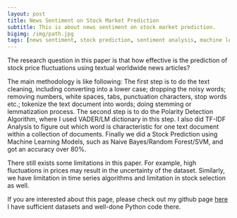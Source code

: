 ```yaml
---
layout: post
title: News Sentiment on Stock Market Prediction
subtitle: This is about news sentiment on stock market prediction.
bigimg: /img/path.jpg
tags: [news sentiment, stock prediction, sentiment analysis, machine learning, naive bayes, random forest]
---
```


The research question in this paper is that how effective is the prediction of stock price fluctuations using textual worldwide news articles? 

The main methodology is like following: The first step is to do the text cleaning, including converting into a lower case; dropping the noisy words; removing numbers, white spaces, tabs, punctuation characters, stop words etc.; tokenize the text document into words; doing stemming or lemmatization process. The second step is to do the Polarity Detection Algorithm, where I used VADER/LM dictionary in this step. I also did TF-IDF Analysis to figure out which word is characteristic for one text document within a collection of documents. Finally we did a Stock Prediction using Machine Learning Models, such as Naive Bayes/Random Forest/SVM, and got an accuracy over 80%.

There still exists some limitations in this paper. For example, high fluctuations in prices may result in the uncertainty of the dataset. Similarly, we have limitation in time series algorithms and limitation in stock selection as well.

If you are interested about this page, please check out my github page [here](https://github.com/superhutianyi/newssentiment) I have sufficient datasets and well-done Python code there.
